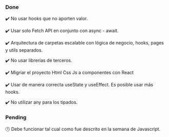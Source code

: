 ### Done
✔️ No usar hooks que no aporten valor.

✔️ Usar solo Fetch API en conjunto con async - await.

✔️ Arquitectura de carpetas escalable con lógica de negocio, hooks, pages y utils separados.

✔️ No usar librerías de terceros.

✔️ Migriar el proyecto Html Css Js a componentes con React

✔️ Usar de manera correcta useState y useEffect. Es posible usar más hooks.

✔️ No utilizar any para los tipados.

### Pending

🕒 Debe funcionar tal cual como fue descrito en la semana de Javascript.
